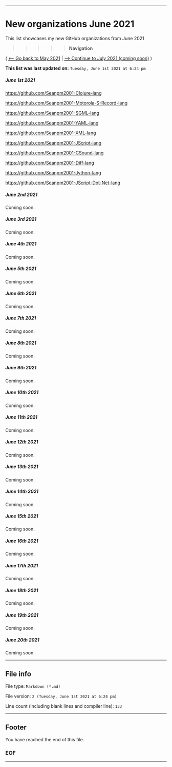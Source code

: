 
***

# New organizations June 2021

This list showcases my new GitHub organizations from June 2021

> > > > > **Navigation**

( [<-- Go back to May 2021](/NewOrgs/2021/May/README.md) | [ --> Continue to July 2021 (coming soon)](/NewOrgs/2021/July/README.md) )

**This list was last updated on:** `Tuesday, June 1st 2021 at 6:24 pm`

<!-- ##### LIST !-->

##### June 1st 2021

https://github.com/Seanpm2001-Clojure-lang

https://github.com/Seanpm2001-Motorola-S-Record-lang

https://github.com/Seanpm2001-SGML-lang

https://github.com/Seanpm2001-YAML-lang

https://github.com/Seanpm2001-XML-lang

https://github.com/Seanpm2001-JScript-lang

https://github.com/Seanpm2001-CSound-lang

https://github.com/Seanpm2001-Diff-lang

https://github.com/Seanpm2001-Jython-lang

https://github.com/Seanpm2001-JScript-Dot-Net-lang

##### June 2nd 2021

Coming soon.

##### June 3rd 2021

Coming soon.

##### June 4th 2021

Coming soon.

##### June 5th 2021

Coming soon.

##### June 6th 2021

Coming soon.

##### June 7th 2021

Coming soon.

##### June 8th 2021

Coming soon.

##### June 9th 2021

Coming soon.

##### June 10th 2021

Coming soon.

##### June 11th 2021

Coming soon.

##### June 12th 2021

Coming soon.

##### June 13th 2021

Coming soon.

##### June 14th 2021

Coming soon.

##### June 15th 2021

Coming soon.

##### June 16th 2021

Coming soon.

##### June 17th 2021

Coming soon.

##### June 18th 2021

Coming soon.

##### June 19th 2021

Coming soon.

##### June 20th 2021

Coming soon.

***

## File info

File type: `Markdown (*.md)`

File version: `2 (Tuesday, June 1st 2021 at 6:24 pm)`

Line count (including blank lines and compiler line): `133`

***

## Footer

You have reached the end of this file.

### EOF

***
